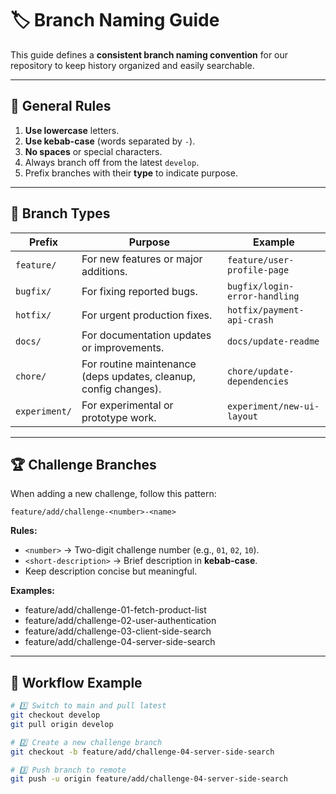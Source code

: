 # 🏷️ Branch Naming Guide

This guide defines a **consistent branch naming convention** for our repository to keep history organized and easily searchable.

---

## 📌 General Rules
1. **Use lowercase** letters.
2. **Use kebab-case** (words separated by `-`).
3. **No spaces** or special characters.
4. Always branch off from the latest `develop`.
5. Prefix branches with their **type** to indicate purpose.

---

## 🔹 Branch Types

| Prefix            | Purpose                                                                 | Example                                      |
|-------------------|-------------------------------------------------------------------------|----------------------------------------------|
| `feature/`        | For new features or major additions.                                   | `feature/user-profile-page`                  |
| `bugfix/`         | For fixing reported bugs.                                              | `bugfix/login-error-handling`                |
| `hotfix/`         | For urgent production fixes.                                           | `hotfix/payment-api-crash`                   |
| `docs/`           | For documentation updates or improvements.                            | `docs/update-readme`                         |
| `chore/`          | For routine maintenance (deps updates, cleanup, config changes).      | `chore/update-dependencies`                  |
| `experiment/`     | For experimental or prototype work.                                   | `experiment/new-ui-layout`                   |

---

## 🏆 Challenge Branches

When adding a new challenge, follow this pattern:

`feature/add/challenge-<number>-<name>
`

**Rules:**
- `<number>` → Two-digit challenge number (e.g., `01`, `02`, `10`).
- `<short-description>` → Brief description in **kebab-case**.
- Keep description concise but meaningful.

**Examples:**
- feature/add/challenge-01-fetch-product-list
- feature/add/challenge-02-user-authentication
- feature/add/challenge-03-client-side-search
- feature/add/challenge-04-server-side-search

---

## 📂 Workflow Example

```bash
# 1️⃣ Switch to main and pull latest
git checkout develop
git pull origin develop

# 2️⃣ Create a new challenge branch
git checkout -b feature/add/challenge-04-server-side-search

# 3️⃣ Push branch to remote
git push -u origin feature/add/challenge-04-server-side-search

